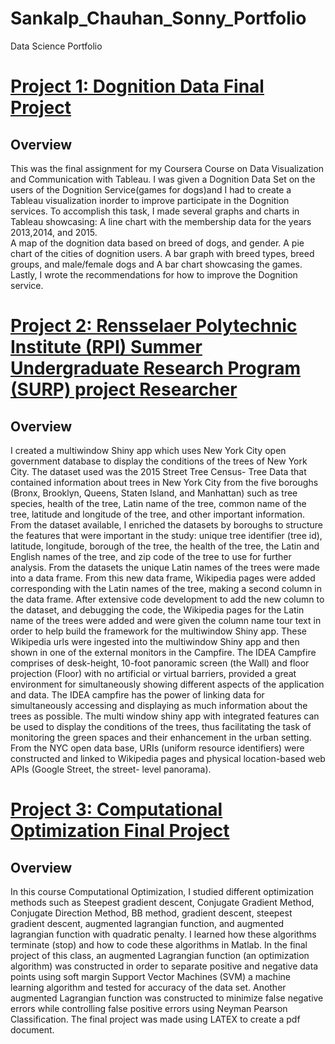 # Sankalp_Chauhan_Sonny_Portfolio
Data Science Portfolio

# [Project 1: Dognition Data Final Project](https://public.tableau.com/profile/sankalp.chauhan5511#!/vizhome/CourseraTableauFinalDognitionAnalysis/Story1)
## Overview
 This was the final assignment for my Coursera Course on Data Visualization and Communication with Tableau.
I was given a Dognition Data Set on the users of the Dognition Service(games for dogs)and I had to create a Tableau visualization inorder to improve participate in the Dognition 
services. 
To accomplish this task, I made several graphs and charts in Tableau showcasing:
A line chart with the  membership data for the years 2013,2014, and 2015.  
A map of the dognition data based on breed of dogs, and gender.
A pie chart of the cities of dognition users.
A bar graph with breed types, breed groups, and male/female dogs and 
A bar chart showcasing the games. 
Lastly, I wrote the recommendations for how to improve the Dognition service.

# [Project 2: Rensselaer Polytechnic Institute (RPI) Summer Undergraduate Research Program (SURP) project Researcher](https://github.com/Sankalp1233/Rensselaer-Polytechnic-Institute-RPI-Summer-Undergraduate-Research-Program-SURP-Project)
## Overview
 I created a multiwindow Shiny app which uses New York City open government database to display the conditions of the trees of New York City. The dataset used was the 2015 
Street Tree Census- Tree Data that contained information about trees in New York City from the five boroughs (Bronx, Brooklyn, Queens, Staten Island, and Manhattan) such as tree 
species, health of the tree, Latin name of the tree, common name of the tree, latitude and longitude of the tree, and other important information.  From the dataset available, I 
enriched the datasets by boroughs to structure the features that were important in the study: unique tree identifier (tree id), latitude, longitude, borough of the tree, the 
health of the tree, the Latin and English names of the tree, and zip code of the tree to use for further analysis. 
      From the datasets the unique Latin names of the trees were made into a data frame. From this new data frame, Wikipedia pages were added corresponding with the Latin names 
of the tree, making a second column in the data frame. After extensive code development to add the new column to the dataset, and debugging the code, the Wikipedia pages for the 
Latin name of the trees were added and were given the column name tour text in order to help build the framework for the multiwindow Shiny app. These Wikipedia urls were 
ingested into the multiwindow Shiny app and then shown in one of the external monitors in the Campfire. The IDEA Campfire comprises of desk-height, 10-foot panoramic screen (the 
Wall) and floor projection (Floor) with no artificial or virtual barriers, provided a great environment for simultaneously showing different aspects of the application and data. 
The IDEA campfire has the power of linking data for simultaneously accessing and displaying as much information about the trees as possible. The multi window shiny app with 
integrated features can be used to display the conditions of the trees, thus facilitating the task of monitoring the green spaces and their enhancement in the urban setting.  
From the NYC open data base, URIs (uniform resource identifiers) were constructed and linked to Wikipedia pages and physical location-based web APIs (Google Street, the street-
level panorama).


# [Project 3: Computational Optimization Final Project](https://github.com/Sankalp1233/Computational-Optimization-Final-Project)
## Overview
In this course Computational Optimization, I studied different optimization methods such as Steepest gradient descent, Conjugate Gradient Method, Conjugate Direction Method, BB 
method, gradient descent, steepest gradient descent, augmented lagrangian function, and augmented lagrangian function with quadratic penalty. I learned how these algorithms 
terminate (stop) and how to code these algorithms in Matlab. In the final project of this class, an augmented Lagrangian function (an optimization algorithm) was constructed in 
order to separate positive and negative data points using soft margin Support Vector Machines (SVM) a machine learning algorithm and tested for accuracy of the data set. Another 
augmented Lagrangian function was constructed to minimize false negative errors while controlling false positive errors using Neyman Pearson Classification. The final project 
was made using LATEX to create a pdf document.

